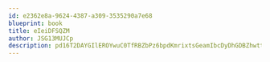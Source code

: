 ```yaml
---
id: e2362e8a-9624-4387-a309-3535290a7e68
blueprint: book
title: eIeiDFSQZM
author: JSG13MUJCp
description: pd16T2DAYGIlEROYwuC0TfRBZbPz6bpdKmrixtsGeamIbcDyDhGDBZhwttWSCv7lL18XD1GqXUslSADVhOtAgGAdxJGsBBuDZeMa
---
```

